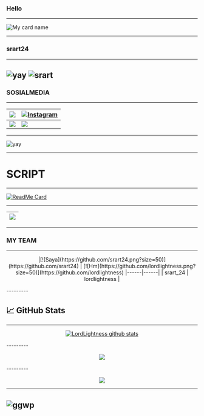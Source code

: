 ### Hello

--------

![My card name](https://cardivo.vercel.app/api?name=srart24&description=Hi,%20selamat%20datang%20di%20github%20srart24%20&image=https://github.com/srart24.png?v=4&backgroundColor=%23ecf0f1&instagram=srart_24&github=srart24&pattern=leaf&colorPattern=%23eaeaea)

---------

### srart24

---------

![yay](https://i.ibb.co/YRTWMpm/8881444f23794650da1fe33c1bed39e0.gif)
![srart](https://i.ibb.co/pWxf9bN/1200px-Cat-Laptop-Idil-Keysan-Wikimedia-Giphy-stickers-2019.gif)
--------
### SOSIALMEDIA
---------

| <a href="https://wa.me/6287797925690"><img src="https://img.shields.io/badge/WhatsApp-25D366?style=for-the-badge&logo=whatsapp&logoColor=white"></a> | <a href="https://www.instagram.com/srart_24/"><img alt="Instagram" src="https://img.shields.io/badge/Instagram-FF00FF.svg?style=for-the-badge&logo=Instagram&logoColor=white"></a> | 
|-------------|-------------|
| <a href="https://m.youtube.com/channel/UCnAXZ_2R4Ijzny0mokihwPA"><img src="https://img.shields.io/badge/youtube-FF0000?style=for-the-badge&logo=youtube&logoColor=white"></a> | <a href="https://chat.whatsapp.com/HoGPJ1Sa6024us5PioGWLU"><img src="https://img.shields.io/badge/Grup WhatsApp-25D366?style=for-the-badge&logo=Whatsapp&logoColor=white"></a> | 

---------
![yay](https://i.ibb.co/d6RkLdQ/20210416-102838.png)

---------

# SCRIPT 
---------

[![ReadMe Card](https://github-readme-stats.vercel.app/api/pin/?username=srart24&repo=SeTaN-BoT&theme=highcontrast)](https://github.com/srart24/SeTaN-BoT)

---------

| <a href="https://github.com/srart24/SeTaN-BoT"><img src="https://img.shields.io/badge/《 Script BoT Whatsapp 》-000000?style=for-the-badge&logo=github&logoColor=white"></a> | 
|---------|
---------
### MY TEAM
---------
<p align="center">
|[![Saya](https://github.com/srart24.png?size=50)](https://github.com/srart24) | [![Hm](https://github.com/lordlightness.png?size=50)](https://github.com/lordlightness) 
|------|------|
| srart_24 | lordlightness |
</p>
---------


## &#x1f4c8; GitHub Stats

---------
<p align="center">
<a href="https://github.com/srart24/github-readme-stats">
  <img align="center" src="https://github-readme-stats.anuraghazra1.vercel.app/api?username=srart24&show_icons=true&include_all_commits=true&theme=material-palenight" alt="LordLightness github stats" />
</a>
</p>
---------
<p align="center">
<a href="https://github.com/srart24/github-readme-stats">
  <!-- Change the `github-readme-stats.anuraghazra1.vercel.app` to `github-readme-stats.vercel.app`  -->
  <img align="center" src="https://github-readme-stats.anuraghazra1.vercel.app/api/top-langs/?username=srart24&layout=compact&theme=material-palenight" />
</a>
</p>
---------

<p align="center">
  <img src="https://komarev.com/ghpvc/?username=srart24&label=VIEWS&style=flat-square&color=blue" />
</p>

---------
![ggwp](https://i.ibb.co/GJhM0sW/electric.gifttps://github.com/srart24)
--------
